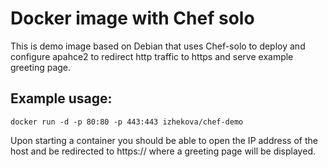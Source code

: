 Docker image with Chef solo
=============================================

This is demo image based on Debian that uses Chef-solo to deploy and configure apahce2 to redirect http traffic to https and serve example greeting page.
## Example usage:
````
docker run -d -p 80:80 -p 443:443 izhekova/chef-demo
````

Upon starting a container you should be able to open the IP address of the host and be redirected to https:// where a greeting page will be displayed.
